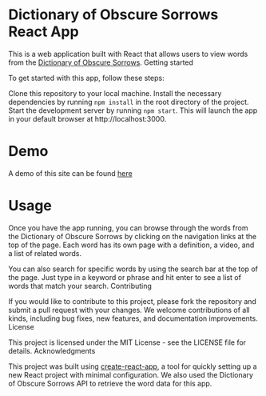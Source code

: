 # Dictionary of Obscure Sorrows React App

This is a web application built with React that allows users to view words from the [Dictionary of Obscure Sorrows](https://www.dictionaryofobscuresorrows.com/).
Getting started

To get started with this app, follow these steps:

Clone this repository to your local machine.
Install the necessary dependencies by running `npm install` in the root directory of the project.
Start the development server by running `npm start`. This will launch the app in your default browser at http://localhost:3000.

# Demo

A demo of this site can be found [here](https://obscuresorrow.web.app/)

# Usage

Once you have the app running, you can browse through the words from the Dictionary of Obscure Sorrows by clicking on the navigation links at the top of the page. Each word has its own page with a definition, a video, and a list of related words.

You can also search for specific words by using the search bar at the top of the page. Just type in a keyword or phrase and hit enter to see a list of words that match your search.
Contributing

If you would like to contribute to this project, please fork the repository and submit a pull request with your changes. We welcome contributions of all kinds, including bug fixes, new features, and documentation improvements.
License

This project is licensed under the MIT License - see the LICENSE file for details.
Acknowledgments

This project was built using [create-react-app](https://create-react-app.dev/), a tool for quickly setting up a new React project with minimal configuration. We also used the Dictionary of Obscure Sorrows API to retrieve the word data for this app.